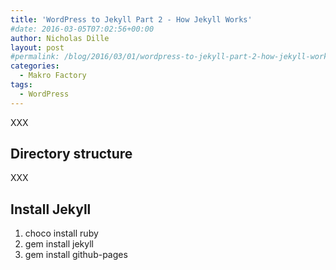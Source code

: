 ```yaml
---
title: 'WordPress to Jekyll Part 2 - How Jekyll Works'
#date: 2016-03-05T07:02:56+00:00
author: Nicholas Dille
layout: post
#permalink: /blog/2016/03/01/wordpress-to-jekyll-part-2-how-jekyll-works/
categories:
  - Makro Factory
tags:
  - WordPress
---
```

XXX

<!--more-->

## Directory structure

XXX

## Install Jekyll

1. choco install ruby
2. gem install jekyll
3. gem install github-pages